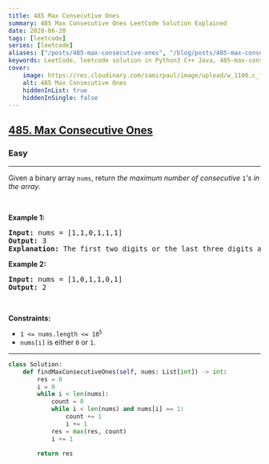 ```yaml
---
title: 485 Max Consecutive Ones
summary: 485 Max Consecutive Ones LeetCode Solution Explained
date: 2020-06-20
tags: [leetcode]
series: [leetcode]
aliases: ["/posts/485-max-consecutive-ones", "/blog/posts/485-max-consecutive-ones", "/485-max-consecutive-ones"]
keywords: LeetCode, leetcode solution in Python3 C++ Java, 485-max-consecutive-ones solution
cover:
    image: https://res.cloudinary.com/samirpaul/image/upload/w_1100,c_fit,co_rgb:FFFFFF,l_text:Arial_70_bold:485 Max Consecutive Ones/problem-solving.webp
    alt: 485 Max Consecutive Ones
    hiddenInList: true
    hiddenInSingle: false
---
```



<h2><a href="https://leetcode.com/problems/max-consecutive-ones/">485. Max Consecutive Ones</a></h2><h3>Easy</h3><hr><div><p>Given a binary array <code>nums</code>, return <em>the maximum number of consecutive </em><code>1</code><em>'s in the array</em>.</p>

<p>&nbsp;</p>
<p><strong>Example 1:</strong></p>

<pre><strong>Input:</strong> nums = [1,1,0,1,1,1]
<strong>Output:</strong> 3
<strong>Explanation:</strong> The first two digits or the last three digits are consecutive 1s. The maximum number of consecutive 1s is 3.
</pre>

<p><strong>Example 2:</strong></p>

<pre><strong>Input:</strong> nums = [1,0,1,1,0,1]
<strong>Output:</strong> 2
</pre>

<p>&nbsp;</p>
<p><strong>Constraints:</strong></p>

<ul>
	<li><code>1 &lt;= nums.length &lt;= 10<sup>5</sup></code></li>
	<li><code>nums[i]</code> is either <code>0</code> or <code>1</code>.</li>
</ul>
</div>

---




```python
class Solution:
    def findMaxConsecutiveOnes(self, nums: List[int]) -> int:
        res = 0
        i = 0
        while i < len(nums):
            count = 0
            while i < len(nums) and nums[i] == 1:
                count += 1
                i += 1
            res = max(res, count)
            i += 1
        
        return res
            
```
